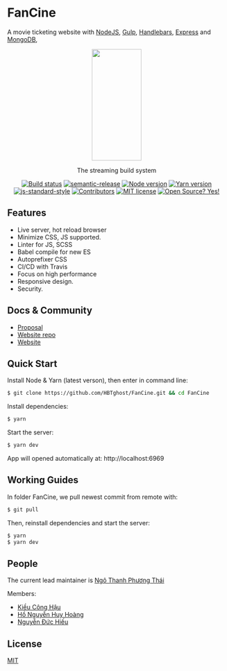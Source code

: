 # FanCine

  A movie ticketing website with [NodeJS](https://nodejs.org), [Gulp](https://gulpjs.com/), [Handlebars](https://handlebarsjs.com/), [Express](https://github.com/expressjs/express) and [MongoDB](https://www.mongodb.com/), 
  
<div align="center">
<p align="center">
  <a href="https://gulpjs.com">
    <img height="257" width="114" src="https://raw.githubusercontent.com/gulpjs/artwork/master/gulp-2x.png">
  </a>
  <p align="center">The streaming build system</p>
</p>

[![Build status][ci-image]][ci-url]
[![semantic-release][semantic-image]][semantic-url]
[![Node version](https://img.shields.io/badge/node-14.15.1-FF00FF.svg)](https://shields.io/)
[![Yarn version](https://img.shields.io/badge/yarn-1.22.5-00FFFF.svg)](https://shields.io/)
[![js-standard-style][eslint-image]][eslint-url]
[![Contributors](https://img.shields.io/badge/contributors-4-FFFF00.svg)](https://shields.io/)
[![MIT license](https://img.shields.io/badge/License-MIT-blue.svg)](https://lbesson.mit-license.org/)
[![Open Source? Yes!](https://badgen.net/badge/Open%20Source%20%3F/Yes%21/blue?icon=github)](https://github.com/Naereen/badges/)

</div>

[ci-image]: https://travis-ci.org/bahmutov/mocha-banner.svg?branch=master
[ci-url]: https://travis-ci.org/bahmutov/mocha-banner
[semantic-image]: https://img.shields.io/badge/%20%20%F0%9F%93%A6%F0%9F%9A%80-semantic--release-e10079.svg
[semantic-url]: https://github.com/semantic-release/semantic-release
[eslint-image]: https://badgen.net/badge/eslint/airbnb/ff5a5f?icon=airbnb
[eslint-url]: https://eslint.org/

## Features

  * Live server, hot reload browser
  * Minimize CSS, JS supported.
  * Linter for JS, SCSS
  * Babel compile for new ES
  * Autoprefixer CSS
  * CI/CD with Travis
  * Focus on high performance
  * Responsive design.
  * Security.

## Docs & Community

  * [Proposal](https://docs.google.com/document/d/1LCmHC-N9CkWMpLu0BuUbIqHyHsOfPyBb3GwbVM_3A8Y/edit?fbclid=IwAR3kT4l1fPlB80KM858vi3w6Cjkk7x3Wz5C5GDRL7gOn-yQoKwZ3QDN3sYg)
  * [Website repo](https://github.com/HBTghost/FanCine)
  * [Website](https://fancine.herokuapp.com)
  

## Quick Start

  Install Node & Yarn (latest verson), then enter in command line:

```bash
$ git clone https://github.com/HBTghost/FanCine.git && cd FanCine
```

  Install dependencies:

```bash
$ yarn
```

  Start the server:

```bash
$ yarn dev
```

  App will opened automatically at: http://localhost:6969

## Working Guides

  In folder FanCine, we pull newest commit from remote with:

```bash
$ git pull
```

  Then, reinstall dependencies and start the server:

```bash
$ yarn
$ yarn dev
```

## People

The current lead maintainer is [Ngô Thanh Phương Thái](https://github.com/HBTghost)

Members:
  * [Kiều Công Hậu](https://github.com/kieuconghau)
  * [Hồ Nguyễn Huy Hoàng](https://github.com/18127006)
  * [Nguyễn Đức Hiếu](https://github.com/18127099)

## License

  [MIT](LICENSE)
